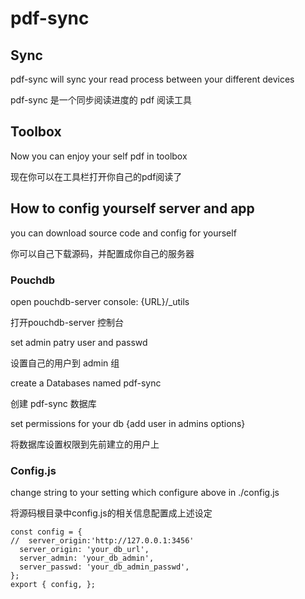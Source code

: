 # pdf-sync

## Sync

pdf-sync will sync your read process between your different devices

pdf-sync 是一个同步阅读进度的 pdf 阅读工具

## Toolbox

Now you can enjoy your self pdf in toolbox

现在你可以在工具栏打开你自己的pdf阅读了

## How to config yourself server and app

you can download source code and config for yourself

你可以自己下载源码，并配置成你自己的服务器

### Pouchdb

open pouchdb-server console: {URL}/_utils

打开pouchdb-server 控制台

set admin patry user and passwd

设置自己的用户到 admin 组

create a Databases named pdf-sync

创建 pdf-sync 数据库

set permissions for your db {add user in admins options}

将数据库设置权限到先前建立的用户上

### Config.js

change string to your setting which configure above in ./config.js

将源码根目录中config.js的相关信息配置成上述设定

    const config = {
    //  server_origin:'http://127.0.0.1:3456'
      server_origin: 'your_db_url',
      server_admin: 'your_db_admin',
      server_passwd: 'your_db_admin_passwd',
    };
    export { config, };
